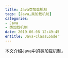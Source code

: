 ```yaml
---
title: Java类加载机制
tags: [Java,类加载机制]
categories:
- Java
- 类加载机制
date: 2019-06-08 12:49:45
entitle: Java-ClassLoader
---
```

本文介绍Java中的类加载机制。
<!--more-->

